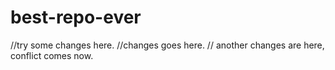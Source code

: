 # best-repo-ever
//try some changes here.
//changes goes here.
// another changes are here, conflict comes now.